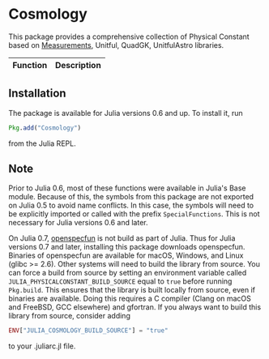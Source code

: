 # Cosmology

This package provides a comprehensive collection of Physical Constant based on
[Measurements](https://github.com/JuliaPhysics/Measurements), Unitful, QuadGK, UnitfulAstro libraries.

| Function                                                      | Description                                                                                                                                                     |
|:------------------------------------------------------------- |:--------------------------------------------------------------------------------------------------------------------------------------------------------------- |

## Installation

The package is available for Julia versions 0.6 and up. To install it, run

```julia
Pkg.add("Cosmology")
```

from the Julia REPL.

## Note

Prior to Julia 0.6, most of these functions were available in Julia's Base module.
Because of this, the symbols from this package are not exported on Julia 0.5
to avoid name conflicts.
In this case, the symbols will need to be explicitly imported or called
with the prefix `SpecialFunctions`.
This is not necessary for Julia versions 0.6 and later.

On Julia 0.7, [openspecfun](https://github.com/JuliaLang/openspecfun) is not build as
part of Julia.
Thus for Julia versions 0.7 and later, installing this package downloads openspecfun.
Binaries of openspecfun are available for macOS, Windows, and Linux (glibc >= 2.6).
Other systems will need to build the library from source.
You can force a build from source by setting an environment variable called
`JULIA_PHYSICALCONSTANT_BUILD_SOURCE` equal to `true` before running `Pkg.build`.
This ensures that the library is built locally from source, even if binaries are
available.
Doing this requires a C compiler (Clang on macOS and FreeBSD, GCC elsewhere) and
gfortran.
If you always want to build this library from source, consider adding

```julia
ENV["JULIA_COSMOLOGY_BUILD_SOURCE"] = "true"
```

to your .juliarc.jl file.
